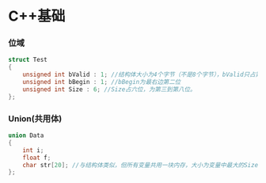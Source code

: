 # C++基础

### 位域

```c++
struct Test
{
    unsigned int bValid : 1; //结构体大小为4个字节（不是8个字节），bValid只占第一个字节最右边的一位，值只有true/false
    unsigned int bBegin : 1; //bBegin为最右边第二位
    unsigned int Size : 6; //Size占六位，为第三到第八位。
};
```

### Union(共用体)

```c++
union Data
{
    int i;
    float f;
    char str[20]; //与结构体类似，但所有变量共用一块内存，大小为变量中最大的Size，此为20字节。任何时候都只能有一个变量有值可以访问。
};
```

